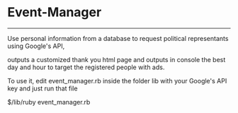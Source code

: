 # Event-Manager
-----------------------------------------------------------------------
Use personal information from a database to request political representants using Google's API, 

outputs a customized thank you html page and outputs in console the best day and hour to target the registered people with ads.

To use it, edit event_manager.rb inside the folder lib with your Google's API key and just run that file

$/lib/ruby event_manager.rb

